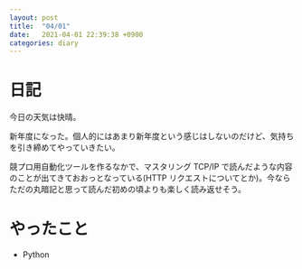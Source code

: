 ```yaml
---
layout: post
title:  "04/01"
date:   2021-04-01 22:39:38 +0900
categories: diary
---
```

# 日記

今日の天気は快晴。

新年度になった。個人的にはあまり新年度という感じはしないのだけど、気持ちを引き締めてやっていきたい。

競プロ用自動化ツールを作るなかで、マスタリング TCP/IP で読んだような内容のことが出てきておおっとなっている(HTTP リクエストについてとか)。今ならただの丸暗記と思って読んだ初めの頃よりも楽しく読み返せそう。

# やったこと

- Python